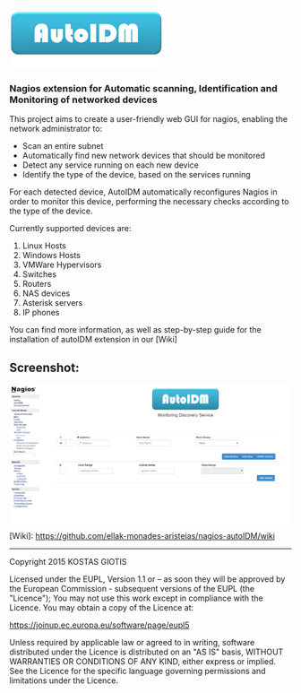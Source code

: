 ![alt text](https://github.com/ellak-monades-aristeias/nagios-autoIDM/blob/master/misc/logo.png "Auto IDM Logo")

### Nagios extension for Automatic scanning, Identification and Monitoring of networked devices

This project aims to create a user-friendly web GUI for nagios, enabling the network administrator to:

* Scan an entire subnet
* Automatically find new network devices that should be monitored
* Detect any service running on each new device
* Identify the type of the device, based on the services running

For each detected device, AutoIDM automatically reconfigures Nagios in order to monitor this device, performing the necessary checks according to the type of the device.

Currently supported devices are:

1. Linux Hosts
2. Windows Hosts
3. VMWare Hypervisors
4. Switches
5. Routers
6. NAS devices
7. Asterisk servers
8. IP phones

You can find more information, as well as step-by-step guide for the installation of autoIDM extension in our [Wiki]

Screenshot:
--------------
![alt text](https://github.com/ellak-monades-aristeias/nagios-autoIDM/blob/master/misc/Screenshot.png "Screenshot")
   [Wiki]: <https://github.com/ellak-monades-aristeias/nagios-autoIDM/wiki>


----------------------------------
Copyright 2015 KOSTAS GIOTIS

Licensed under the EUPL, Version 1.1 or – as soon they
will be approved by the European Commission - subsequent
versions of the EUPL (the "Licence");
You may not use this work except in compliance with the
Licence.
You may obtain a copy of the Licence at:

https://joinup.ec.europa.eu/software/page/eupl5

Unless required by applicable law or agreed to in
writing, software distributed under the Licence is
distributed on an "AS IS" basis,
WITHOUT WARRANTIES OR CONDITIONS OF ANY KIND, either
express or implied.
See the Licence for the specific language governing
permissions and limitations under the Licence.
